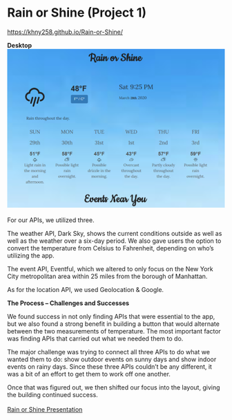 # Rain or Shine (Project 1)

https://khny258.github.io/Rain-or-Shine/

<strong>Desktop</strong>
<br>
<img src="assets/desktop.png">
<br>
<br>
For our APIs, we utilized three.

The weather API, Dark Sky, shows the current conditions outside as well as well as the weather over a six-day period. We also gave users the option to convert the temperature from Celsius to Fahrenheit, depending on who’s utilizing the app.

The event API, Eventful, which we altered to only focus on the New York City metropolitan area within 25 miles from the borough of Manhattan.

As for the location API, we used Geolocation & Google.

<b>The Process – Challenges and Successes</b>

We found success in not only finding APIs that were essential to the app, but we also found a strong benefit in building a button that would alternate between the two measurements of temperature. The most important factor was finding APIs that carried out what we needed them to do.

The major challenge was trying to connect all three APIs to do what we wanted them to do: show outdoor events on sunny days and show indoor events on rainy days. Since these three APIs couldn’t be any different, it was a bit of an effort to get them to work off one another.

Once that was figured out, we then shifted our focus into the layout, giving the building continued success.
<br>
<br>
<a href="https://docs.google.com/presentation/d/1xfNxl-PiR1lALUKr-cThuAF_Pw-pQxHavgxNKxym_5I/edit#slide=id.g71e2b043e1_9_7" target="_blank">Rain or Shine Presentation</a> 
